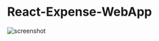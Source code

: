
# React-Expense-WebApp

![screenshot](https://user-images.githubusercontent.com/73583690/144901129-6702ec50-48cf-44a4-9408-e51c6d7e0070.png)
